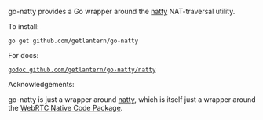 go-natty provides a Go wrapper around the
[natty](https://github.com/getlantern/natty) NAT-traversal utility.

To install:

`go get github.com/getlantern/go-natty`

For docs:

[`godoc github.com/getlantern/go-natty/natty`](https://godoc.org/github.com/getlantern/go-natty/natty)

Acknowledgements:

go-natty is just a wrapper around [natty](https://github.com/getlantern/natty),
which is itself just a wrapper around the
[WebRTC Native Code Package](http://www.webrtc.org/webrtc-native-code-package).